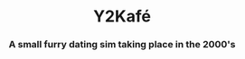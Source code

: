 <center>
  
  <h1>Y2Kafé</h1>
  <h3>A small furry dating sim taking place in the 2000's</h3>
  
</center>
